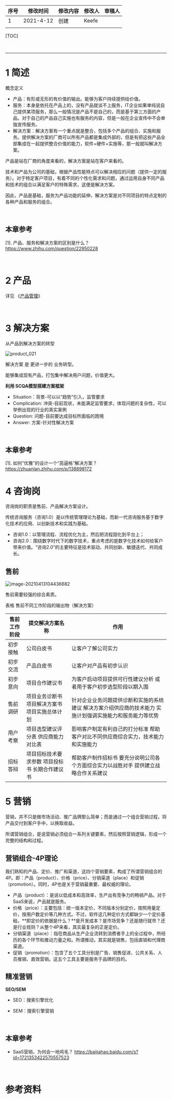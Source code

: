 | 序号  | 修改时间      | 修改内容 | 修改人   | 审稿人 |
| --- | --------- | ---- | ----- | --- |
| 1   | 2021-4-12 | 创建   | Keefe |     |
|     |           |      |       |     |

[TOC]

<br>

---

# 1 简述

概念定义

* 产品：有形或无形的有价值的输出。能够为客户持续提供给价值。
* 服务：本身是依托在产品上的，没有产品就谈不上服务，IT企业如果单纯说自己提供某项服务，那么一般情况是产品不是自己的，而是基于第三方面的产品。对于自己的产品自己实施也有服务的内容，但是一般在企业宣传中不会单独宣传服务。
* 解决方案：解决方案有一个重点就是整合，包括多个产品的组合、实施和服务。提供解决方案的厂商可以所有产品都是集成外部的，但是有把这些产品全部集成在一起提供整合价值的能力，软件+硬件+实施等，那一般就叫解决方案。

产品是站在厂商的角度来看的，解决方案是站在客户来看的。

技术和产品为公司的基础，根据产品性能特点可以解决相应的问题（提供一定的服务）。对于特定客户项目，有着不同的个性化需求和问题，通过运用自身不同产品和技术的组合以满足客户的特殊需求，这便是解决方案。

因此，产品是基础，服务为产品功能的延伸，解决方案是对不同项目的特点定制的各种产品和服务的组合。

<br>

## 本章参考

[1]. 产品、服务和解决方案的区别是什么？ https://www.zhihu.com/question/22950228

<br>

# 2 产品

详见 《[产品管理](./产品管理.md)》

<br>

# 3  解决方案

从产品到解决方案的转型

![product_021]( ../../media/software_enginer/product_021.png)

解决方案 是 更进一步的 业务转型。

能够集成现有产品，打包集中解决用户问题，价值更大。

**利用 SCQA模型搭建方案框架**

* Situation：背景-可以以“趋势”引入，监管要求
* Complication:  冲突-目前现状，未能满足监管要求，体现问题的复杂性，可以举例出现的行业的真实案例
* Question: 问题-目前要达成目标所面临的困境
* Answer:  方案-针对性解决方案

<br>

## 本章参考

[1]. 如何“优雅”的设计一个“高逼格”解决方案？ https://zhuanlan.zhihu.com/p/138898172

# 4 咨询岗

咨询岗的职责是售前、产品解决方案设计。

传统咨询服务（咨询1.0）是以传统管理理论为基础，而新一代咨询服务基于数字化技术的应用、以创新技术和实践为基础。

- 咨询1.0：以管理流程、流程优化为主，然后把流程固化到平台上；
- 咨询2.0：围绕数字时代下的数字技术，重点考虑的是数字化技术如何给客户带来价值。“咨询2.0”的主要特征是技术驱动、共同创新、敏捷迭代、共同成长。

## 售前

![image-20210413104436682]( ../../media/software_enginer/product_025.png)

售前需要较强的综合素质。

表格 售前不同工作阶段的输出物（解决方案）

| 售前工作阶段 | 提交解决方案名称                     | 作用                                                         |
| ------ | ---------------------------- | ---------------------------------------------------------- |
| 初步接触   | 公司白皮书                        | 让客户了解公司实力                                                  |
| 初步交流   | 产品白皮书                        | 让客户对产品有初步认识                                                |
| 初步意向   | 项目合作建议书                      | 为客户启动项目提供可行性建议分析   或者用于客户初步选型阶段以期入围                        |
| 售前调研   | 项目业务诊断书   项目解决方案书   项目实施总体计划 | 针对企业业务问题提供诊断和实施的系统建议   解决方案介绍供应商的技术能力   实施计划强调实施能力和服务能力等优势 |
| 用户考察   | 项目选型建议评分表  供应商能力对比表          | 影响客户制定有利自己的打分标准   帮助客户对比不同供应商综合实力，技术能力和实施能力                |
| 招标答辩   | 项目招标技术要求参数  项目投标书    长期合作建议书 | 帮助客户制作招标书  要充分说明公司各个方面综合实力以战胜对手  提供建立战略合作关系建议              |

# 5 营销

营销，并不只是做市场活动、推广品牌那么简单；而是通过一个组合营销过程，将产品交付到客户手中，以换取收益。

所谓营销组合，是说营销必须组合一系列关键要素，然后按照营销逻辑，形成一个完整的结构和过程。

## 营销组合-4P理论

我们熟知的产品、定价、推广和渠道，这四个营销要素，构成了所谓营销组合的4P。即：产品（product）、价格（price）、分销渠道（place）和促销（promotion）。同时，4P也是关于营销最重要、最权威的理论。

* 产品（product）：是说以低成本和高效率，生产出有竞争力的畅销产品。对于SaaS来说，产品就是服务。
* 价格（price）：主要包括：统一版本定价，不同版本分别定价，按照用量定价，按用户数定价等几种方式。不过，软件这几种定价方式都缺少一个定价基础，**即定价的依据是什么？**是开发成本？是市场竞争？还是随行就市？还是行业规则？从整个4P来看，其实最复杂的正是定价。
* 分销渠道（place）：指在商品从生产企业流转到消费者手上的全过程中，所经历的各个环节和推动力量之和。所谓推动，其实就是销售，包括直销和代理商渠道。
* 促销（promotion）：包含了五个工具分别是广告、销售促进、公共关系、人员推销、直效营销。这五个工具主要是服务于品牌的目的。

## 精准营销

**SEO/SEM**

* SEO：搜索引擎优化

* SEM：搜索引擎营销

<br>

## 本章参考

* SaaS营销，为何会一地鸡毛？  https://baijiahao.baidu.com/s?id=1721353422570557523

<br>

# 参考资料
